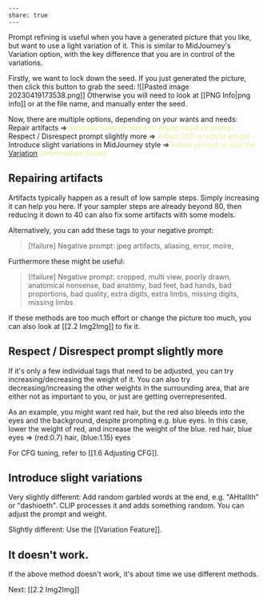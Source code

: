 ```
---  
share: true  
---  
```

Prompt refining is useful when you have a generated picture that you like, but want to use a light variation of it. This is similar to MidJourney's Variation option, with the key difference that you are in control of the variations. 

Firstly, we want to lock down the seed. 
If you just generated the picture, then click this button to grab the seed:
![[Pasted image 20230419173538.png]]
Otherwise you will need to look at [[PNG Info|png info]] or at the file name, and manually enter the seed. 

Now, there are multiple options, depending on your wants and needs:
Repair artifacts => <font color="EDED96">Increase Sampler Steps or adjust negative prompt</font>
Respect / Disrespect prompt slightly more => <font color="EDED96">Adjust CFG or adjust weight</font> 
Introduce slight variations in MidJourney style => <font color="EDED96">Adjust prompt, or use the <a href="">Variation</a> (Intermediate Guide)</font>

## Repairing artifacts

Artifacts typically happen as a result of low sample steps. Simply increasing it can help you here. If your sampler steps are already beyond 80, then reducing it down to 40 can also fix some artifacts with some models. 

Alternatively, you can add these tags to your negative prompt:

>[!failure] Negative prompt:
>jpeg artifacts, aliasing, error, moire,  

Furthermore these might be useful:

>[!failure] Negative prompt:
>cropped, multi view, poorly drawn, anatomical nonsense, bad anatomy, bad feet, bad hands, bad proportions, bad quality, extra digits, extra limbs, missing digits, missing limbs

If these methods are too much effort or change the picture too much, you can also look at [[2.2 Img2Img]] to fix it. 

## Respect / Disrespect prompt slightly more

If it's only a few individual tags that need to be adjusted, you can try increasing/decreasing the weight of it. You can also try decreasing/increasing the other weights in the surrounding area, that are either not as important to you, or just are getting overrepresented. 

As an example, you might want red hair, but the red also bleeds into the eyes and the background, despite prompting e.g. blue eyes. In this case, lower the weight of red, and increase the weight of the blue. 
red hair, blue eyes => (red:0.7) hair, (blue:1.15) eyes

For CFG tuning, refer to [[1.6 Adjusting CFG]].

## Introduce slight variations

Very slightly different: 
Add random garbled words at the end, e.g. "AHtalIth" or "dashioeth". CLIP processes it and adds something random. You can adjust the prompt and weight. 

Slightly different: 
Use the [[Variation Feature]]. 

## It doesn't work.
If the above method doesn't work, it's about time we use different methods. 

Next: [[2.2 Img2Img]]
